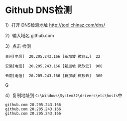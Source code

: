 

# Github DNS检测



1）打开 DNS检测地址  http://tool.chinaz.com/dns/



2）输入域名   github.com



3）点击   检测

```properties
贵州[电信]  20.205.243.166 [新加坡 微软云]  22

安徽[电信]  20.205.243.166 [新加坡 微软云]  900

云南[电信]  20.205.243.166 [新加坡 微软云]  300
```

G

4）复制地址到   `C:\Windows\System32\drivers\etc\hosts`中

```properties
github.com 20.205.243.166
github.com 20.205.243.166
github.com 20.205.243.166
```

